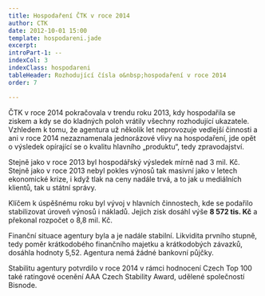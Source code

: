 ```yaml
---
title: Hospodaření ČTK v roce 2014 
author: CTK
date: 2012-10-01 15:00
template: hospodareni.jade
excerpt: 
introPart-1: --
indexCol: 3
indexClass: hospodareni
tableHeader: Rozhodující čísla o&nbsp;hospodaření v roce 2014
order: 7

---
```


ČTK v roce 2014 pokračovala v trendu roku 2013, kdy hospodařila se ziskem a kdy se do kladných poloh vrátily všechny rozhodující ukazatele. Vzhledem k tomu, že agentura už několik let neprovozuje vedlejší činnosti a ani v roce 2014 nezaznamenala jednorázové vlivy na hospodaření, jde opět o výsledek opírající se o kvalitu hlavního „produktu“, tedy zpravodajství.

Stejně jako v roce 2013 byl hospodářský výsledek mírně nad 3 mil. Kč. Stejně jako v roce 2013 nebyl pokles výnosů tak masivní jako v letech ekonomické krize, i když tlak na ceny nadále trvá, a to jak u mediálních klientů, tak u státní správy.

Klíčem k úspěšnému roku byl vývoj v hlavních činnostech,  kde se podařilo stabilizovat úroveň výnosů i nákladů. Jejich zisk dosáhl výše **8 572 tis. Kč** a překonal rozpočet o 8,8 mil. Kč.

Finanční situace agentury byla a je nadále stabilní. Likvidita prvního stupně, tedy poměr krátkodobého finančního majetku a krátkodobých závazků, dosáhla hodnoty 5,52. Agentura nemá žádné bankovní půjčky.

Stabilitu agentury potvrdilo v roce 2014 v rámci hodnocení Czech Top 100 také ratingové ocenění AAA Czech Stability Award, udělené společností Bisnode.